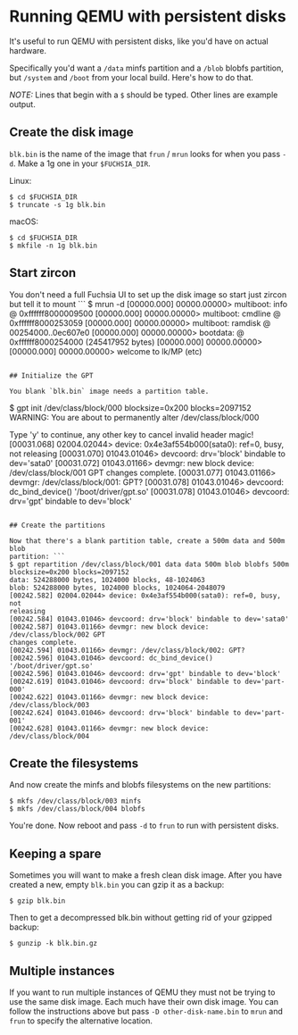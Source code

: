 # Running QEMU with persistent disks

It's useful to run QEMU with persistent disks, like you'd have on actual
hardware.

Specifically you'd want a `/data` minfs partition and a `/blob` blobfs
partition, but `/system` and `/boot` from your local build. Here's how to do
that.

*NOTE:* Lines that begin with a `$` should be typed. Other lines are example
output.

## Create the disk image
`blk.bin` is the name of the image that `frun` / `mrun` looks for when you pass
`-d`. Make a 1g one in your `$FUCHSIA_DIR`.

Linux:
```
$ cd $FUCHSIA_DIR
$ truncate -s 1g blk.bin
```
macOS:
```
$ cd $FUCHSIA_DIR
$ mkfile -n 1g blk.bin
```

## Start zircon
You don't need a full Fuchsia UI to set up the disk image so start just zircon
but tell it to mount ```
$ mrun -d
[00000.000] 00000.00000> multiboot: info @ 0xffffff8000009500
[00000.000] 00000.00000> multiboot: cmdline @ 0xffffff8000253059
[00000.000] 00000.00000> multiboot: ramdisk @ 00254000..0ec607e0
[00000.000] 00000.00000> bootdata: @ 0xffffff8000254000 (245417952 bytes)
[00000.000] 00000.00000>
[00000.000] 00000.00000> welcome to lk/MP
(etc)
```

## Initialize the GPT

You blank `blk.bin` image needs a partition table.
```
$ gpt init /dev/class/block/000
blocksize=0x200 blocks=2097152
WARNING: You are about to permanently alter /dev/class/block/000

Type 'y' to continue, any other key to cancel
invalid header magic!
[00031.068] 02004.02044> device: 0x4e3af554b000(sata0): ref=0, busy, not
releasing
[00031.070] 01043.01046> devcoord: drv='block' bindable to dev='sata0'
[00031.072] 01043.01166> devmgr: new block device: /dev/class/block/001
GPT changes complete.
[00031.077] 01043.01166> devmgr: /dev/class/block/001: GPT?
[00031.078] 01043.01046> devcoord: dc_bind_device() '/boot/driver/gpt.so'
[00031.078] 01043.01046> devcoord: drv='gpt' bindable to dev='block'
```

## Create the partitions

Now that there's a blank partition table, create a 500m data and 500m blob
partition: ```
$ gpt repartition /dev/class/block/001 data data 500m blob blobfs 500m
blocksize=0x200 blocks=2097152
data: 524288000 bytes, 1024000 blocks, 48-1024063
blob: 524288000 bytes, 1024000 blocks, 1024064-2048079
[00242.582] 02004.02044> device: 0x4e3af554b000(sata0): ref=0, busy, not
releasing
[00242.584] 01043.01046> devcoord: drv='block' bindable to dev='sata0'
[00242.587] 01043.01166> devmgr: new block device: /dev/class/block/002 GPT
changes complete.
[00242.594] 01043.01166> devmgr: /dev/class/block/002: GPT?
[00242.596] 01043.01046> devcoord: dc_bind_device() '/boot/driver/gpt.so'
[00242.596] 01043.01046> devcoord: drv='gpt' bindable to dev='block'
[00242.619] 01043.01046> devcoord: drv='block' bindable to dev='part-000'
[00242.622] 01043.01166> devmgr: new block device: /dev/class/block/003
[00242.624] 01043.01046> devcoord: drv='block' bindable to dev='part-001'
[00242.628] 01043.01166> devmgr: new block device: /dev/class/block/004
```

## Create the filesystems

And now create the minfs and blobfs filesystems on the new partitions:

```
$ mkfs /dev/class/block/003 minfs
$ mkfs /dev/class/block/004 blobfs
```

You're done. Now reboot and pass `-d` to `frun` to run with persistent disks.

## Keeping a spare

Sometimes you will want to make a fresh clean disk image. After you have created
a new, empty `blk.bin` you can gzip it as a backup:
```
$ gzip blk.bin
```
Then to get a decompressed blk.bin without getting rid of your gzipped backup:
```
$ gunzip -k blk.bin.gz
```

## Multiple instances

If you want to run multiple instances of QEMU they must not be trying to use the
same disk image. Each much have their own disk image. You can follow the
instructions above but pass `-D other-disk-name.bin` to `mrun` and `frun` to
specify the alternative location.
